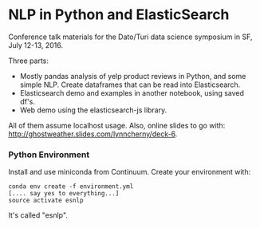 # NLP in Python and ElasticSearch

Conference talk materials for the Dato/Turi data science symposium in SF, July 12-13, 2016.

Three parts:

* Mostly pandas analysis of yelp product reviews in Python, and some simple NLP.  Create dataframes that can be read into Elasticsearch.
* Elasticsearch demo and examples in another notebook, using saved df's.
* Web demo using the elasticsearch-js library.

All of them assume localhost usage.  Also, online slides to go with: http://ghostweather.slides.com/lynncherny/deck-6.

### Python Environment

Install and use miniconda from Continuum. Create your environment with:

```` 
conda env create -f environment.yml
[.... say yes to everything...]
source activate esnlp
````

It's called "esnlp".

